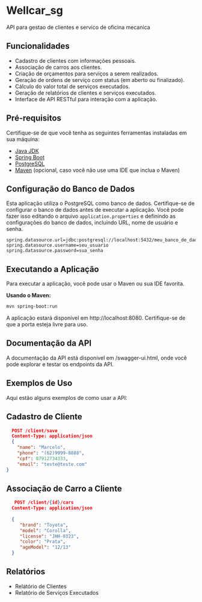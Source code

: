 # Wellcar_sg
API para gestao de clientes e servico de oficina mecanica

## Funcionalidades

- Cadastro de clientes com informações pessoais.
- Associação de carros aos clientes.
- Criação de orçamentos para serviços a serem realizados.
- Geração de ordens de serviço com status (em aberto ou finalizado).
- Cálculo do valor total de serviços executados.
- Geração de relatórios de clientes e serviços executados.
- Interface de API RESTful para interação com a aplicação.

## Pré-requisitos

Certifique-se de que você tenha as seguintes ferramentas instaladas em sua máquina:

- [Java JDK](https://www.oracle.com/java/technologies/javase-downloads.html)
- [Spring Boot](https://spring.io/projects/spring-boot)
- [PostgreSQL](https://www.postgresql.org/download/)
- [Maven](https://maven.apache.org/download.cgi) (opcional, caso você não use uma IDE que inclua o Maven)

## Configuração do Banco de Dados

Esta aplicação utiliza o PostgreSQL como banco de dados. Certifique-se de configurar o banco de dados antes de executar a aplicação. Você pode fazer isso editando o arquivo `application.properties` e definindo as configurações do banco de dados, incluindo URL, nome de usuário e senha.

```properties
spring.datasource.url=jdbc:postgresql://localhost:5432/meu_banco_de_dados
spring.datasource.username=seu_usuario
spring.datasource.password=sua_senha
```
## Executando a Aplicação

Para executar a aplicação, você pode usar o Maven ou sua IDE favorita.

**Usando o Maven:**

```bash
mvn spring-boot:run
```

A aplicação estará disponível em http://localhost:8080. Certifique-se de que a porta esteja livre para uso.

## Documentação da API
A documentação da API está disponível em /swagger-ui.html, onde você pode explorar e testar os endpoints da API.

## Exemplos de Uso

Aqui estão alguns exemplos de como usar a API:

## Cadastro de Cliente

```json
  POST /client/save
  Content-Type: application/json
  {
    "name": "Marcelo",
    "phone": "(62)9999-8888",
    "cpf": 87912734333,
    "email": "teste@teste.com"
}
```

## Associação de Carro a Cliente
```json
   POST /client/{id}/cars
  Content-Type: application/json
  
  {
     "brand": "Toyota",
     "model": "Corolla",
     "license": "JHH-0323",
     "color": "Prata",
     "ageModel": "12/13"
  }

```


## Relatórios

- Relatório de Clientes
- Relatório de Serviços Executados





